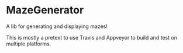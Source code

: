 # MazeGenerator
A lib for generating and displaying mazes!

This is mostly a pretext to use Travis and Appveyor to build and test on multiple platforms.
